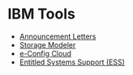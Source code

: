 # IBM Tools
- [Announcement Letters](https://www.ibm.com/docs/en/announcements)
- [Storage Modeler](https://www.ibm.com/tools/storage-modeller/#/projects)
- [e-Config Cloud](https://www.ibm.com/services/econfigcloud/#/)
- [Entitled Systems Support (ESS)](https://www-03.ibm.com/support/inventoryservices/mainMenu.wss)